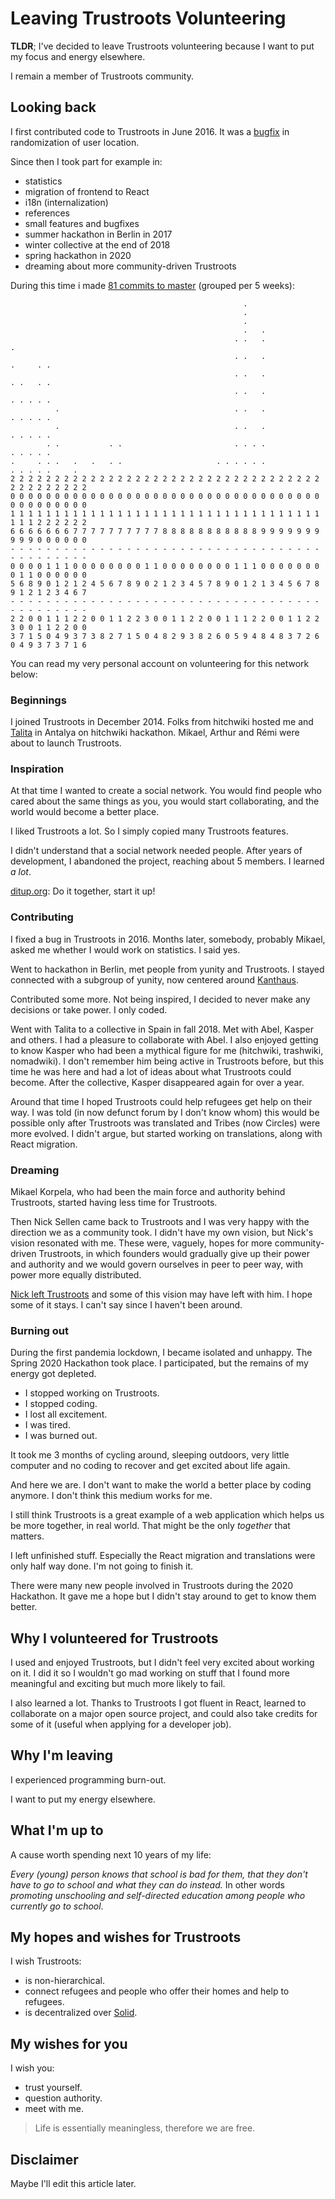 # Leaving Trustroots Volunteering

**TLDR**; I've decided to leave Trustroots volunteering because I want to put my focus and energy elsewhere.

I remain a member of Trustroots community.

## Looking back

I first contributed code to Trustroots in June 2016. It was a [bugfix](https://github.com/Trustroots/trustroots/pull/361) in randomization of user location.

Since then I took part for example in:

- statistics
- migration of frontend to React
- i18n (internalization)
- references
- small features and bugfixes
- summer hackathon in Berlin in 2017
- winter collective at the end of 2018
- spring hackathon in 2020
- dreaming about more community-driven Trustroots

During this time i made [81 commits to master](https://github.com/Trustroots/trustroots/commits?author=mrkvon) (grouped per 5 weeks):

```
                                                    .
                                                    .
                                                    .
                                                    .   .
                                                  . .   .               .
                                                  . .   .               .     . .
                                                  . .   .               . .   . .
                                                  . .   .               . . . . .
          .                                       . .   .               . . . . .
          .                                       . .   .               . . . . .
        . .           . .                         . . . .               . . . . .
.     . . .   .   .   . .                     . . . . . .               . . . . .     .
2 2 2 2 2 2 2 2 2 2 2 2 2 2 2 2 2 2 2 2 2 2 2 2 2 2 2 2 2 2 2 2 2 2 2 2 2 2 2 2 2 2 2 2
0 0 0 0 0 0 0 0 0 0 0 0 0 0 0 0 0 0 0 0 0 0 0 0 0 0 0 0 0 0 0 0 0 0 0 0 0 0 0 0 0 0 0 0
1 1 1 1 1 1 1 1 1 1 1 1 1 1 1 1 1 1 1 1 1 1 1 1 1 1 1 1 1 1 1 1 1 1 1 1 1 1 2 2 2 2 2 2
6 6 6 6 6 6 6 7 7 7 7 7 7 7 7 7 7 8 8 8 8 8 8 8 8 8 8 8 9 9 9 9 9 9 9 9 9 9 0 0 0 0 0 0
- - - - - - - - - - - - - - - - - - - - - - - - - - - - - - - - - - - - - - - - - - - -
0 0 0 0 1 1 1 0 0 0 0 0 0 0 0 1 1 0 0 0 0 0 0 0 0 1 1 1 0 0 0 0 0 0 0 0 1 1 0 0 0 0 0 0
5 6 8 9 0 1 2 1 2 4 5 6 7 8 9 0 2 1 2 3 4 5 7 8 9 0 1 2 1 3 4 5 6 7 8 9 1 2 1 2 3 4 6 7
- - - - - - - - - - - - - - - - - - - - - - - - - - - - - - - - - - - - - - - - - - - -
2 2 0 0 1 1 1 2 2 0 0 1 1 2 2 3 0 0 1 1 2 2 0 0 1 1 1 2 2 0 0 1 1 2 2 3 0 0 1 1 2 2 0 0
3 7 1 5 0 4 9 3 7 3 8 2 7 1 5 0 4 8 2 9 3 8 2 6 0 5 9 4 8 4 8 3 7 2 6 0 4 9 3 7 3 7 1 6
```

You can read my very personal account on volunteering for this network below:

### Beginnings

I joined Trustroots in December 2014. Folks from hitchwiki hosted me and [Talita](https://www.trustroots.org/profile/smarkaty) in Antalya on hitchwiki hackathon. Mikael, Arthur and Rémi were about to launch Trustroots.

### Inspiration

At that time I wanted to create a social network. You would find people who cared about the same things as you, you would start collaborating, and the world would become a better place.

I liked Trustroots a lot. So I simply copied many Trustroots features.

I didn't understand that a social network needed people. After years of development, I abandoned the project, reaching about 5 members. I learned _a lot_.

[ditup.org](https://ditup.org): Do it together, start it up!

### Contributing

I fixed a bug in Trustroots in 2016. Months later, somebody, probably Mikael, asked me whether I would work on statistics. I said yes.

Went to hackathon in Berlin, met people from yunity and Trustroots. I stayed connected with a subgroup of yunity, now centered around [Kanthaus](https://kanthaus.online).

Contributed some more. Not being inspired, I decided to never make any decisions or take power. I only coded.

Went with Talita to a collective in Spain in fall 2018. Met with Abel, Kasper and others. I had a pleasure to collaborate with Abel. I also enjoyed getting to know Kasper who had been a mythical figure for me (hitchwiki, trashwiki, nomadwiki). I don't remember him being active in Trustroots before, but this time he was here and had a lot of ideas about what Trustroots could become. After the collective, Kasper disappeared again for over a year.

Around that time I hoped Trustroots could help refugees get help on their way. I was told (in now defunct forum by I don't know whom) this would be possible only after Trustroots was translated and Tribes (now Circles) were more evolved. I didn't argue, but started working on translations, along with React migration.

### Dreaming

Mikael Korpela, who had been the main force and authority behind Trustroots, started having less time for Trustroots.

Then Nick Sellen came back to Trustroots and I was very happy with the direction we as a community took. I didn't have my own vision, but Nick's vision resonated with me. These were, vaguely, hopes for more community-driven Trustroots, in which founders would gradually give up their power and authority and we would govern ourselves in peer to peer way, with power more equally distributed.

[Nick left Trustroots](https://gist.github.com/nicksellen/3b299c2513e3be9b1caf8f340543cda6) and some of this vision may have left with him. I hope some of it stays. I can't say since I haven't been around.

### Burning out

During the first pandemia lockdown, I became isolated and unhappy. The Spring 2020 Hackathon took place. I participated, but the remains of my energy got depleted.

- I stopped working on Trustroots.
- I stopped coding.
- I lost all excitement.
- I was tired.
- I was burned out.

It took me 3 months of cycling around, sleeping outdoors, very little computer and no coding to recover and get excited about life again.

And here we are. I don't want to make the world a better place by coding anymore. I don't think this medium works for me.

I still think Trustroots is a great example of a web application which helps us be more together, in real world. That might be the only _together_ that matters.

I left unfinished stuff. Especially the React migration and translations were only half way done. I'm not going to finish it.

There were many new people involved in Trustroots during the 2020 Hackathon. It gave me a hope but I didn't stay around to get to know them better.

## Why I volunteered for Trustroots

I used and enjoyed Trustroots, but I didn't feel very excited about working on it. I did it so I wouldn't go mad working on stuff that I found more meaningful and exciting but much more likely to fail.

I also learned a lot. Thanks to Trustroots I got fluent in React, learned to collaborate on a major open source project, and could also take credits for some of it (useful when applying for a developer job).

## Why I'm leaving

I experienced programming burn-out.

I want to put my energy elsewhere.

## What I'm up to

A cause worth spending next 10 years of my life:

_Every (young) person knows that school is bad for them, that they don't have to go to school and what they can do instead._ In other words _promoting unschooling and self-directed education among people who currently go to school_.

## My hopes and wishes for Trustroots

I wish Trustroots:

- is non-hierarchical.
- connect refugees and people who offer their homes and help to refugees.
- is decentralized over [Solid](https://solidproject.org).

## My wishes for you

I wish you:

- trust yourself.
- question authority.
- meet with me.

> Life is essentially meaningless, therefore we are free.

## Disclaimer

Maybe I'll edit this article later.
